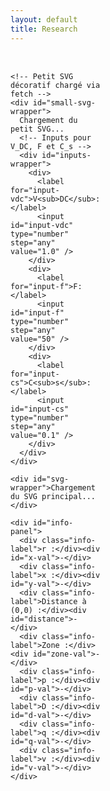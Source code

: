 ```yaml
---
layout: default
title: Research
---
```


<style>
  .container {
    display: flex;
    flex-direction: row;
    gap: 2rem;
    margin-top: 2rem;
    align-items: flex-start;
  }

  #left-panel {
    width: 60%;
  }

  #small-svg-wrapper {
    margin-bottom: 2rem;
    position: relative;
    display: flex;
    justify-content: flex-start;
  }

  /* Conteneur des inputs sur le petit SVG */
  #inputs-wrapper {
    position: absolute;
    top: 10px;
    left: 10px;
    display: flex;
    gap: 10px;
    background: white;
    padding: 8px;
    border: 1px solid #ccc;
    border-radius: 5px;
    z-index: 10;
  }

  #inputs-wrapper label {
    font-size: 0.9rem;
    margin-right: 4px;
    white-space: nowrap;
  }

  #inputs-wrapper input {
    width: 60px;
    padding: 4px 6px;
    border: 1px solid #aaa;
    border-radius: 3px;
    font-size: 0.9rem;
  }

  #svg-wrapper {
    border: 1px solid #ccc;
    width: 100%;
    max-width: 100%;
  }

  #svg-wrapper svg,
  #small-svg-wrapper svg {
    display: block;
    width: 100%;
    height: auto;
  }

  #info-panel {
    margin-top: 1rem;
    background: #f9f9f9;
    padding: 1rem;
    border: 1px solid #ddd;
    display: grid;
    grid-template-columns: repeat(2, minmax(150px, 1fr));
    gap: 0.5rem 1rem;
  }

  .info-label {
    font-weight: bold;
  }

  #right-panel {
    flex: 1;
    display: flex;
    flex-direction: column;
    gap: 1rem;
  }

  canvas {
    display: block;
    width: 400px;
    height: 200px;
  }

  .chart-block {
    width: 100%;
  }

  .dot {
    fill: red;
    stroke: black;
    stroke-width: 1px;
  }
</style>

<div class="container">
  <div id="left-panel">

    <!-- Petit SVG décoratif chargé via fetch -->
    <div id="small-svg-wrapper">
      Chargement du petit SVG...
      <!-- Inputs pour V_DC, F et C_s -->
      <div id="inputs-wrapper">
        <div>
          <label for="input-vdc">V<sub>DC</sub>:</label>
          <input id="input-vdc" type="number" step="any" value="1.0" />
        </div>
        <div>
          <label for="input-f">F:</label>
          <input id="input-f" type="number" step="any" value="50" />
        </div>
        <div>
          <label for="input-cs">C<sub>s</sub>:</label>
          <input id="input-cs" type="number" step="any" value="0.1" />
        </div>
      </div>
    </div>

    <div id="svg-wrapper">Chargement du SVG principal...</div>

    <div id="info-panel">
      <div class="info-label">r :</div><div id="x-val">-</div>
      <div class="info-label">x :</div><div id="y-val">-</div>
      <div class="info-label">Distance à (0,0) :</div><div id="distance">-</div>
      <div class="info-label">Zone :</div><div id="zone-val">-</div>
      <div class="info-label">p :</div><div id="p-val">-</div>
      <div class="info-label">D :</div><div id="d-val">-</div>
      <div class="info-label">q :</div><div id="q-val">-</div>
      <div class="info-label">v :</div><div id="v-val">-</div>
    </div>
  </div>

  <div id="right-panel">
    <div class="chart-block"><canvas id="vs-chart" width="400" height="200"></canvas></div>
    <div class="chart-block"><canvas id="ie-chart" width="400" height="200"></canvas></div>
    <div class="chart-block"><canvas id="is-chart" width="400" height="200"></canvas></div>
    <div class="chart-block"><canvas id="ic-chart" width="400" height="200"></canvas></div>
    <div class="chart-block"><canvas id="sin-chart" width="400" height="200"></canvas></div>
  </div>
</div>

<script src="https://cdn.jsdelivr.net/npm/chart.js"></script>
<script>
const PI = Math.PI;

const frontier = Array.from({ length: 500 }, (_, j) => {
  const theta = (j / 499) * PI;
  const r = (1 / PI) * Math.pow(Math.sin(theta), 2);
  const x = (1 / PI) * (theta - Math.sin(theta) * Math.cos(theta));
  return { theta, x, r };
});

function getFrontierR(xTarget) {
  let left = 0;
  let right = frontier.length - 1;
  while (left < right) {
    const mid = Math.floor((left + right) / 2);
    if (frontier[mid].x < xTarget) {
      left = mid + 1;
    } else {
      right = mid;
    }
  }
  return frontier[left]?.r || 0;
}

function solveZCS(r, x) {
  for (let j = 0; j < 1000; j++) {
    const theta = (j / 999) * PI;
    const sinTh = Math.sin(theta);
    const cosTh = Math.cos(theta);
    const sinTh4 = Math.pow(Math.sin(theta / 2), 4);
    const xTheta = (1 / PI) * (theta - sinTh * cosTh);
    const rTheta = (4 / PI) * ((1 / (4 / (PI * r + 4 * sinTh4))) - sinTh4);
    if (Math.abs(xTheta - x) < 0.005 && Math.abs(rTheta - r) < 0.01) {
      const denom = PI * r + 4 * sinTh4;
      const iVal = 4 / denom;
      const p = (8 * r) / (denom * denom);
      const D = 0.5 - theta / (2 * PI);
      const v = 1 + 2 * (Math.cos(theta) - 1) / denom;
      const phi = 0;
      return { p, D, q: 0, v, i: iVal, theta, phi };
    }
  }
  return null;
}

function solveZVS(r, x) {
  for (let j = 0; j < 5000; j++) {
    const theta = (j / 4999) * PI;
    const phiMin = (theta - PI) / 2;
    for (let k = 0; k < 500; k++) {
      const phi = phiMin + (k / 499) * -phiMin;
      const sinTh = Math.sin(theta);
      const sinTerm = Math.sin(theta - 2 * phi);
      const rTh = (1 / PI) * sinTh * sinTerm;
      const xTh = (1 / PI) * (theta - sinTh * Math.cos(theta - 2 * phi));
      if (Math.abs(rTh - r) < 0.001 && Math.abs(xTh - x) < 0.001) {
        const p = (2 / PI) * (sinTh * sinTerm) / Math.pow(Math.cos(phi) - Math.cos(phi - theta), 2);
        const D = 0.5 - theta / (2 * PI);
        const q = (1 - Math.cos(phi)) / (1 + Math.cos(phi - theta));
        const iVal = Math.sqrt((2 * p) / r);
        return { p, D, q, v: 0, i: iVal, theta, phi };
      }
    }
  }
  return null;
}

// Chargement du petit SVG décoratif
fetch('/assets/img/circuit_EF.svg')
  .then(res => res.text())
  .then(svgText => {
    const smallWrapper = document.getElementById('small-svg-wrapper');
    smallWrapper.innerHTML = svgText;

    // On remet les inputs dans #inputs-wrapper (car innerHTML écrase tout)
    const inputsWrapper = document.createElement('div');
    inputsWrapper.id = 'inputs-wrapper';
    inputsWrapper.innerHTML = `
      <div>
        <label for="input-vdc">V<sub>DC</sub>:</label>
        <input id="input-vdc" type="number" step="any" value="1.0" />
      </div>
      <div>
        <label for="input-f">F:</label>
        <input id="input-f" type="number" step="any" value="50" />
      </div>
      <div>
        <label for="input-cs">C<sub>s</sub>:</label>
        <input id="input-cs" type="number" step="any" value="0.1" />
      </div>`;
    smallWrapper.appendChild(inputsWrapper);
  })
  .catch(() => {
    document.getElementById('small-svg-wrapper').textContent = 'Erreur de chargement du petit SVG.';
  });

// Chargement du SVG principal
fetch('/assets/img/chart_EF.svg')
  .then(res => res.text())
  .then(svgText => {
    const wrapper = document.getElementById('svg-wrapper');
    wrapper.innerHTML = svgText;

    const svg = wrapper.querySelector('svg');
    svg.setAttribute('id', 'mysvg');

    // Event listener pour déplacer le point rouge sur le SVG et calculs associés
    svg.addEventListener('click', event => {
      const pt = svg.createSVGPoint();
      pt.x = event.clientX;
      pt.y = event.clientY;
      const cursorpt = pt.matrixTransform(svg.getScreenCTM().inverse());
      const x = cursorpt.x;
      const y = cursorpt.y;

      // Limite la zone à 0 ≤ x ≤ 1.25 et y ≥ 0 (selon frontiere)
      if (x < 0 || x > 1.25 || y < 0) return;

      // Trouve r selon x dans frontier (interpolation)
      const r = getFrontierR(x);

      // Positionne le point rouge
      let point = svg.querySelector('.dot');
      if (!point) {
        point = document.createElementNS('http://www.w3.org/2000/svg', 'circle');
        point.classList.add('dot');
        point.setAttribute('r', '6');
        svg.appendChild(point);
      }
      point.setAttribute('cx', x);
      point.setAttribute('cy', y);

      // Calcule distance au centre
      const dist = Math.sqrt(x * x + y * y);

      // Mise à jour infos
      document.getElementById('x-val').textContent = x.toFixed(3);
      document.getElementById('y-val').textContent = y.toFixed(3);
      document.getElementById('distance').textContent = dist.toFixed(3);
      document.getElementById('zone-val').textContent = y > r ? 'hors frontière' : 'intérieur';

      // Calcule p, D, q, v selon ZCS ou ZVS
      let res;
      if (y > r) {
        res = solveZCS(r, x);
      } else {
        res = solveZVS(r, x);
      }

      if (res) {
        document.getElementById('p-val').textContent = res.p.toFixed(4);
        document.getElementById('d-val').textContent = res.D.toFixed(4);
        document.getElementById('q-val').textContent = res.q.toFixed(4);
        document.getElementById('v-val').textContent = res.v.toFixed(4);
      } else {
        document.getElementById('p-val').textContent = '-';
        document.getElementById('d-val').textContent = '-';
        document.getElementById('q-val').textContent = '-';
        document.getElementById('v-val').textContent = '-';
      }
    });

    // Initialisation des graphiques Chart.js
    initCharts();
  })
  .catch(() => {
    document.getElementById('svg-wrapper').textContent = 'Erreur de chargement du SVG principal.';
  });

// Fonction d'initialisation des graphiques
function initCharts() {
  const charts = [
    {id: 'vs-chart', label: 'VS', color: 'blue'},
    {id: 'ie-chart', label: 'IE', color: 'green'},
    {id: 'is-chart', label: 'IS', color: 'orange'},
    {id: 'ic-chart', label: 'IC', color: 'red'},
    {id: 'sin-chart', label: 'SIN', color: 'purple'}
  ];

  charts.forEach(({id, label, color}) => {
    const ctx = document.getElementById(id).getContext('2d');
    new Chart(ctx, {
      type: 'line',
      data: {
        labels: [0, 1, 2, 3, 4],
        datasets: [{
          label: label + ' sample',
          data: [0, 0, 0, 0, 0],
          borderColor: color,
          fill: false,
          tension: 0.3
        }]
      },
      options: {
        responsive: true,
        scales: {
          x: {display: true},
          y: {display: true}
        }
      }
    });
  });
}
</script>
